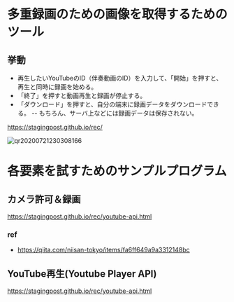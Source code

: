 # 多重録画のための画像を取得するためのツール

## 挙動

- 再生したいYouTubeのID（伴奏動画のID）を入力して、「開始」を押すと、再生と同時に録画を始める。
- 「終了」を押すと動画再生と録画が停止する。
- 「ダウンロード」を押すと、自分の端末に録画データをダウンロードできる。
-- もちろん、サーバ上などには録画データは保存されない。

https://stagingpost.github.io/rec/

![qr20200721230308166](https://user-images.githubusercontent.com/3211869/88141599-defe6f80-cc2e-11ea-9a7e-f9c0e4310204.png)

# 各要素を試すためのサンプルプログラム
## カメラ許可＆録画
https://stagingpost.github.io/rec/youtube-api.html

### ref
- https://qiita.com/niisan-tokyo/items/fa6ff649a9a3312148bc

## YouTube再生(Youtube Player API)
https://stagingpost.github.io/rec/youtube-api.html

